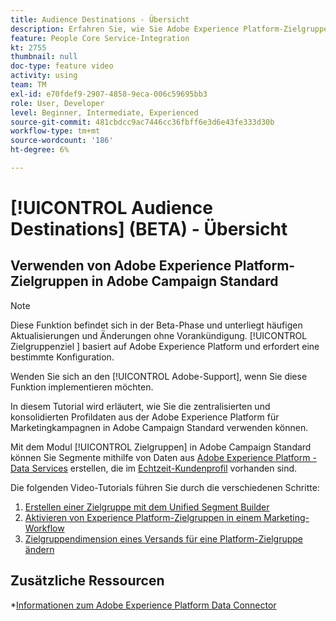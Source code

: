 ```yaml
---
title: Audience Destinations - Übersicht
description: Erfahren Sie, wie Sie Adobe Experience Platform-Zielgruppen in Adobe Campaign Standard verwenden.
feature: People Core Service-Integration
kt: 2755
thumbnail: null
doc-type: feature video
activity: using
team: TM
exl-id: e70fdef9-2907-4858-9eca-006c59695bb3
role: User, Developer
level: Beginner, Intermediate, Experienced
source-git-commit: 481cbdcc9ac7446cc36fbff6e3d6e43fe333d30b
workflow-type: tm+mt
source-wordcount: '186'
ht-degree: 6%

---
```


# [!UICONTROL Audience Destinations]  (BETA) - Übersicht

## Verwenden von Adobe Experience Platform-Zielgruppen in Adobe Campaign Standard

>[!NOTE]
>
>Diese Funktion befindet sich in der Beta-Phase und unterliegt häufigen Aktualisierungen und Änderungen ohne Vorankündigung. [!UICONTROL Zielgruppenziel ] basiert auf Adobe Experience Platform und erfordert eine bestimmte Konfiguration.
>
>Wenden Sie sich an den [!UICONTROL Adobe-Support], wenn Sie diese Funktion implementieren möchten.


In diesem Tutorial wird erläutert, wie Sie die zentralisierten und konsolidierten Profildaten aus der Adobe Experience Platform für Marketingkampagnen in Adobe Campaign Standard verwenden können.

Mit dem Modul [!UICONTROL Zielgruppen] in Adobe Campaign Standard können Sie Segmente mithilfe von Daten aus [Adobe Experience Platform - Data Services](https://www.adobe.io/apis/experienceplatform/home/services.html) erstellen, die im [Echtzeit-Kundenprofil](https://experienceleague.adobe.com/docs/platform-learn/tutorials/profiles/understanding-the-real-time-customer-profile.html?lang=en) vorhanden sind.

Die folgenden Video-Tutorials führen Sie durch die verschiedenen Schritte:

1. [Erstellen einer Zielgruppe mit dem Unified Segment Builder](/help/profiles-and-audiences/audience-destinations/creating-audiences-using-segment-builder.md)
2. [Aktivieren von Experience Platform-Zielgruppen in einem Marketing-Workflow](/help/profiles-and-audiences/audience-destinations/activating-aep-audiences.md)
3. [Zielgruppendimension eines Versands für eine Platform-Zielgruppe ändern](/help/profiles-and-audiences/audience-destinations/changing-targeting-dimension.md)

## Zusätzliche Ressourcen

*[Informationen zum Adobe Experience Platform Data Connector](/help/administrating/adobe-experience-platform-data-connector/understanding-the-adobe-experience-platform-data-connector.md)
